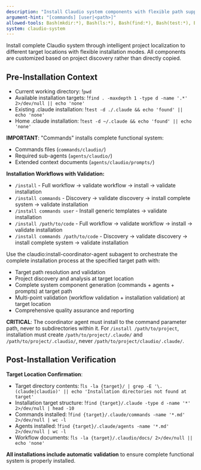 ```yaml
---
description: "Install Claudio system components with flexible path support and claudio namespace integration"
argument-hint: "[commands] [user|<path>]"
allowed-tools: Bash(mkdir:*), Bash(ls:*), Bash(find:*), Bash(test:*), Bash(pwd:*), Bash(tree:*)
system: claudio-system
---
```


Install complete Claudio system through intelligent project localization to different target locations with flexible installation modes. All components are customized based on project discovery rather than directly copied.

## Pre-Installation Context

- Current working directory: !`pwd`
- Available installation targets: !`find . -maxdepth 1 -type d -name '.*' 2>/dev/null || echo 'none'`
- Existing .claude installation: !`test -d ./.claude && echo 'found' || echo 'none'`
- Home .claude installation: !`test -d ~/.claude && echo 'found' || echo 'none'`

**IMPORTANT**: "Commands" installs complete functional system:
- Commands files (`commands/claudio/`)
- Required sub-agents (`agents/claudio/`) 
- Extended context documents (`agents/claudio/prompts/`)

**Installation Workflows with Validation:**
- `/install` - Full workflow → validate workflow → install → validate installation
- `/install commands` - Discovery → validate discovery → install complete system → validate installation  
- `/install commands user` - Install generic templates → validate installation
- `/install /path/to/code` - Full workflow → validate workflow → install → validate installation
- `/install commands /path/to/code` - Discovery → validate discovery → install complete system → validate installation

Use the claudio:install-coordinator-agent subagent to orchestrate the complete installation process at the specified target path with:
- Target path resolution and validation
- Project discovery and analysis at target location
- Complete system component generation (commands + agents + prompts) at target path
- Multi-point validation (workflow validation + installation validation) at target location
- Comprehensive quality assurance and reporting

**CRITICAL**: The coordinator agent must install to the command parameter path, never to subdirectories within it. For `/install /path/to/project`, installation must create `/path/to/project/.claude/` and `/path/to/project/.claudio/`, never `/path/to/project/claudio/.claude/`.

## Post-Installation Verification

**Target Location Confirmation**:
- Target directory contents: !`ls -la {target}/ | grep -E '\.(claude|claudio)' || echo 'Installation directories not found at target'`
- Installation target structure: !`find {target}/.claude -type d -name '*' 2>/dev/null | head -10`
- Commands installed: !`find {target}/.claude/commands -name '*.md' 2>/dev/null | wc -l`
- Agents installed: !`find {target}/.claude/agents -name '*.md' 2>/dev/null | wc -l`
- Workflow documents: !`ls -la {target}/.claudio/docs/ 2>/dev/null || echo 'none'`

**All installations include automatic validation** to ensure complete functional system is properly installed.